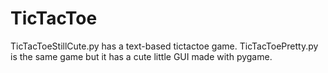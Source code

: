 # TicTacToe

TicTacToeStillCute.py has a text-based tictactoe game. TicTacToePretty.py is the same game but it has a cute little GUI made with pygame.
